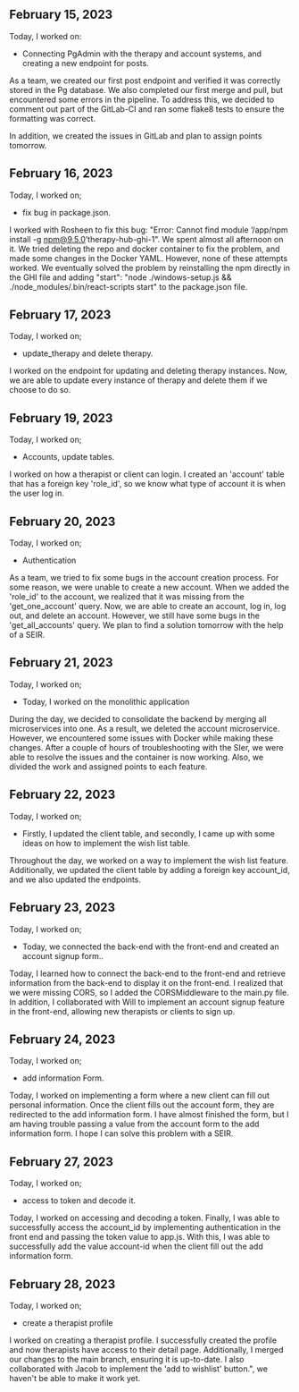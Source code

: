 ## February 15, 2023

Today, I worked on:

* Connecting PgAdmin with the therapy and account systems, and creating a new endpoint for posts.


As a team, we created our first post endpoint and verified it was correctly stored in the Pg database. We also completed our first merge and pull, but encountered some errors in the pipeline. To address this, we decided to comment out part of the GitLab-CI and ran some flake8 tests to ensure the formatting was correct.

In addition, we created the issues in GitLab and plan to assign points tomorrow.

## February 16, 2023

Today, I worked on;

* fix bug in package.json.

I worked with Rosheen to fix this bug: "Error: Cannot find module ‘/app/npm install -g npm@9.5.0’therapy-hub-ghi-1". We spent almost all afternoon on it. We tried deleting the repo and docker container to fix the problem, and made some changes in the Docker YAML. However, none of these attempts worked. We eventually solved the problem by reinstalling the npm directly in the GHI file and adding "start": "node ./windows-setup.js && ./node_modules/.bin/react-scripts start" to the package.json file.

## February 17, 2023

Today, I worked on;

* update_therapy and delete therapy.

I worked on the endpoint for updating and deleting therapy instances. Now, we are able to update every instance of therapy and delete them if we choose to do so.


## February 19, 2023

Today, I worked on;

* Accounts, update tables.

I worked on how a therapist or client can login. I created an 'account' table that has a foreign key 'role_id', so we know what type of account it is when the user log in. 


## February 20, 2023

Today, I worked on;

* Authentication

As a team, we tried to fix some bugs in the account creation process. For some reason, we were unable to create a new account. When we added the 'role_id' to the account, we realized that it was missing from the 'get_one_account' query. Now, we are able to create an account, log in, log out, and delete an account. However, we still have some bugs in the 'get_all_accounts' query. We plan to find a solution tomorrow with the help of a SEIR.


## February 21, 2023

Today, I worked on;

* Today, I worked on the monolithic application

During the day, we decided to consolidate the backend by merging all microservices into one. As a result, we deleted the account microservice. However, we encountered some issues with Docker while making these changes. After a couple of hours of troubleshooting with the SIer, we were able to resolve the issues and the container is now working. Also, we divided the work and assigned points to each feature. 


## February 22, 2023

Today, I worked on;

* Firstly, I updated the client table, and secondly, I came up with some ideas on how to implement the wish list table.

Throughout the day, we worked on a way to implement the wish list feature. Additionally, we updated the client table by adding a foreign key account_id, and we also updated the endpoints.


## February 23, 2023

Today, I worked on;

* Today, we connected the back-end with the front-end and created an account signup form..

Today, I learned how to connect the back-end to the front-end and retrieve information from the back-end to display it on the front-end. I realized that we were missing CORS, so I added the CORSMiddleware to the main.py file. In addition, I collaborated with Will to implement an account signup feature in the front-end, allowing new therapists or clients to sign up.


## February 24, 2023

Today, I worked on;

* add information Form.

Today, I worked on implementing a form where a new client can fill out personal information. Once the client fills out the account form, they are redirected to the add information form. I have almost finished the form, but I am having trouble passing a value from the account form to the add information form. I hope I can solve this problem with a SEIR. 


## February 27, 2023

Today, I worked on;

* access to token and decode it.

Today, I worked on accessing and decoding a token. Finally, I was able to successfully access the account_id by implementing authentication in the front end and passing the token value to app.js. With this, I was able to successfully add the value account-id when the client fill out the add information form. 

## February 28, 2023

Today, I worked on;

* create a therapist profile

 I worked on creating a therapist profile. I successfully created the profile and now therapists have access to their detail page. Additionally, I merged our changes to the main branch, ensuring it is up-to-date. I also collaborated with Jacob to implement the 'add to wishlist' button.", we haven't be able to make it work yet. 
 
